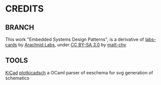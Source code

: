 # CREDITS

## BRANCH
This work "Embedded Systems Design Patterns", is a derivative of [labs-cards](https://github.com/arachnidlabs/labs-cards) by [Arachnid Labs](https://github.com/arachnidlabs), under [CC BY-SA 3.0](https://creativecommons.org/licenses/by-sa/3.0/) by [matt-chv](https://github.com/matt-chv)

## TOOLS
[KiCad]()
[plotkicadsch](https://github.com/jnavila/plotkicadsch) a OCaml parser of eeschema for svg generation of schematics